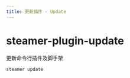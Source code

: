 ```yaml
---
title: 更新插件 - Update
---
```


# steamer-plugin-update

更新命令行插件及脚手架

```javascript
steamer update
```